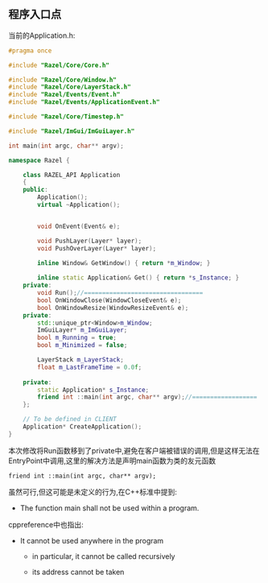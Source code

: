 ## 程序入口点

当前的Application.h:

```cpp
#pragma once

#include "Razel/Core/Core.h"

#include "Razel/Core/Window.h"
#include "Razel/Core/LayerStack.h"
#include "Razel/Events/Event.h"
#include "Razel/Events/ApplicationEvent.h"

#include "Razel/Core/Timestep.h"

#include "Razel/ImGui/ImGuiLayer.h"

int main(int argc, char** argv);

namespace Razel {

	class RAZEL_API Application
	{
	public:
		Application();
		virtual ~Application();


		void OnEvent(Event& e);

		void PushLayer(Layer* layer);
		void PushOverLayer(Layer* layer);

		inline Window& GetWindow() { return *m_Window; }
		
		inline static Application& Get() { return *s_Instance; }
	private:
		void Run();//=================================
		bool OnWindowClose(WindowCloseEvent& e);
		bool OnWindowResize(WindowResizeEvent& e);
	private:
		std::unique_ptr<Window>m_Window;
		ImGuiLayer* m_ImGuiLayer;
		bool m_Running = true;
		bool m_Minimized = false;

		LayerStack m_LayerStack;
		float m_LastFrameTime = 0.0f;
		
	private:
		static Application* s_Instance;
		friend int ::main(int argc, char** argv);//==================
	};

	// To be defined in CLIENT
	Application* CreateApplication();
}
```

本次修改将Run函数移到了private中,避免在客户端被错误的调用,但是这样无法在EntryPoint中调用,这里的解决方法是声明main函数为类的友元函数

`friend int ::main(int argc, char** argv);`

虽然可行,但这可能是未定义的行为,在C++标准中提到:

- The function main shall not be used within a program.

cppreference中也指出:

- It cannot be used anywhere in the program

  - in particular, it cannot be called recursively

  -  its address cannot be taken
